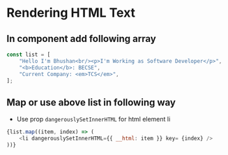 # Rendering HTML Text

## In component add following array

```js
const list = [
    "Hello I'm Bhushan<br/><p>I'm Working as Software Developer</p>",
    "<b>Education</b>: BECSE",
    "Current Company: <em>TCS</em>",
];
```

## Map or use above list in following way

- Use prop `dangerouslySetInnerHTML` for html element li

```js
{list.map((item, index) => (
    <li dangerouslySetInnerHTML={{ __html: item }} key= {index} />
))}
```
